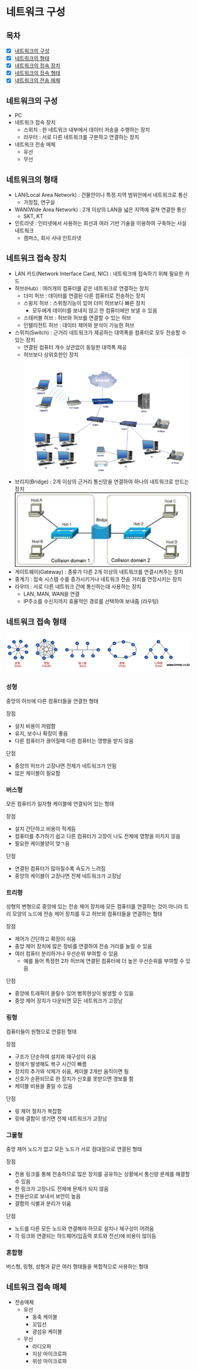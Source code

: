 # 네트워크 구성
## 목차
- [x] [네트워크의 구성](#네트워크의-구성)
- [x] [네트워크의 형태](#네트워크의-형태)
- [x] [네트워크의 접속 장치](#네트워크의-접속-장치)
- [x] [네트워크의 접속 형태](#네트워크의-접속-형태)
- [x] [네트워크의 전송 매체](#네트워크의-전송-매체)

## 네트워크의 구성
- PC
- 네트워크 접속 장치
  - 스위치 : 한 네트워크 내부에서 데이터 저송을 수행하는 장치
  - 라우터 : 서로 다른 네트워크를 구분하고 연결하는 장치
- 네트워크 전송 매체
  - 유선
  - 무선

## 네트워크의 형태
- LAN(Local Area Network) : 건물안이나 특정 지역 범위안에서 네트워크로 통신
  - 가정집, 연구실
- WAN(Wide Area Network) : 2개 이상의 LAN을 넓은 지역에 걸쳐 연결한 통신
  - SKT, KT
- 인트라넷 : 인터넷에서 사용하는 회선과 여러 기반 기술을 이용하여 구축하는 사설 네트워크
  - 캠퍼스, 회사 사내 인트라넷

## 네트워크 접속 장치
- LAN 카드(Network Interface Card, NIC) : 네트워크에 접속하기 위해 필요한 카드
- 허브(Hub) : 여러개의 컴퓨터를 같은 네트워크로 연결하는 장치
  - 더미 허브 : 데이터를 연결된 다른 컴퓨터로 전송하는 장치
  - 스윙치 허브 : 스위칭기능이 있어 더미 허브보다 빠른 장치
    - 모두에게 데이터를 보내지 않고 한 컴퓨터에만 보낼 수 있음
  - 스태커블 허브 : 허브와 허브를 연결할 수 있는 허브
  - 인텔리전트 허브 : 데이터 제어와 분석이 가능한 허브
- 스위치(Switch) : 근거리 네트워크가 제공하는 대역폭을 컴퓨터로 모두 전송할 수 있는 장치
  - 연결된 컴퓨터 개수 상관없이 동일한 대역폭 제공
  - 허브보다 상위호한인 장치
![img](images/img_1.png)
- 브리지(Bridge) : 2개 이상의 근거리 통신망을 연결하여 하나의 네트워크로 만드는 장치
![img](images/img.png)
- 게이트웨이(Gateway) : 종류가 다른 2개 이상의 네트워크를 연결시켜주는 장치
- 중계기 : 접속 시스템 수를 증가시키거나 네트워크 전송 거리를 연장시키는 장치
- 라우터 : 서로 다른 네트워크 간에 통신하는데 사용하는 장치
  - LAN, MAN, WAN을 연결
  - IP주소를 수신지까지 효율적인 경로를 선택하여 보내줌 (라우팅)

## 네트워크 접속 형태
![](images/img_2.png)

### 성형
중앙의 허브에 다른 컴퓨터들을 연결한 형태

장점
- 설치 비용이 저렴함
- 유지, 보수나 확장이 좋음
- 다른 컴퓨터가 끊어질때 다른 컴퓨터는 영향을 받지 않음

단점
- 중앙의 허브가 고장나면 전체가 네트워크가 안됨
- 많은 케이블이 필요함

### 버스형
모든 컴퓨터가 일자형 케이블에 연결되어 있는 형태

장점
- 설치 간단하고 비용이 적게듬
- 컴퓨터를 추가하기 쉽고 다른 컴퓨터가 고장이 나도 전체에 영향을 미치지 않음
- 필요한 케이블양이 엊ㄱ음

단점
- 연결된 컴퓨터가 많아질수록 속도가 느려짐
- 중앙의 케이블이 고장나면 전체 네트워크가 고장남

### 트리형
성형의 변형으로 중앙에 있는 전송 제어 장치에 모든 컴퓨터를 연결하는 것이 아니라
트리 모양의 노드에 전송 제어 장치를 두고 허브와 컴퓨터들을 연결하는 형태

장점
- 제어가 간단하고 확장이 쉬움
- 중앙 제어 장치에 많은 장비를 연결하여 전송 거리를 늘릴 수 있음
- 여러 컴퓨터 분리하거나 우선순위 부여할 수 있음
  - 예를 들어 특정한 2차 허브에 연결된 컴퓨터에 더 높은 우선순위를 부여할 수 있음

단점
- 중앙에 트래픽이 쏠릴수 있어 병목현상이 발생할 수 있음
- 중앙 제어 장치가 다운되면 모든 네트워크가 고장남

### 링형
컴퓨터들이 원형으로 연결된 형태

장점
- 구조가 단순하여 설치와 재구성이 쉬움
- 장애가 발생해도 복구 시간이 빠름
- 장치의 추가와 삭제가 쉬움, 케이블 2개만 움직이면 됨
- 신호가 순환되므로 한 장치가 신호를 못받으면 경보를 함
- 케이블 비용을 줄일 수 있음

단점
- 링 제어 절차가 복잡함
- 링에 결함이 생기면 전체 네트워크가 고장남

### 그물형
중앙 제어 노드가 없고 모든 노드가 서로 점대점으로 연결된 형태

장점
- 전용 링크를 통해 전송하므로 많은 장치를 공유하는 상황에서 통신량 문제를 해결할 수 있음
- 한 링크가 고장나도 전체에 문제가 되지 않음
- 전용선으로 보내서 보안이 높음
- 결함의 식별과 분리가 쉬움

단점
- 노드를 다른 모든 노드와 연결해야 하므로 설치나 재구성이 어려움
- 각 링크와 연결되는 하드웨어(입출력 포트와 전선)에 비용이 많이듬

### 혼합형
버스형, 링형, 성형과 같은 여러 형태들을 복합적으로 사용하는 형태

## 네트워크 접속 매체
- 전송매체
  - 유선
    - 동축 케이블
    - 꼬임선
    - 광섬유 케이블
  - 무선
    - 라디오파
    - 지상 마이크로파
    - 위성 마이크로파